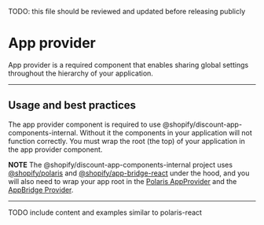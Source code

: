 TODO: this file should be reviewed and updated before releasing publicly

# App provider

App provider is a required component that enables sharing global settings throughout the hierarchy of your application.

---

## Usage and best practices

The app provider component is required to use @shopify/discount-app-components-internal. Without it the components in your application will not function correctly. You must wrap the root (the top) of your application in the app provider component.

**NOTE**
The @shopify/discount-app-components-internal project uses [@shopify/polaris](https://github.com/Shopify/polaris) and [@shopify/app-bridge-react](https://github.com/Shopify/app-bridge/tree/main/packages/app-bridge-react) under the hood, and you will also need to wrap your app root in the [Polaris AppProvider](https://github.com/Shopify/polaris/blob/main/polaris-react/src/components/AppProvider/README.md) and the [AppBridge Provider](https://github.com/Shopify/app-bridge/blob/main/packages/app-bridge-react/src/components/Provider/README.md).

---

TODO include content and examples similar to polaris-react
